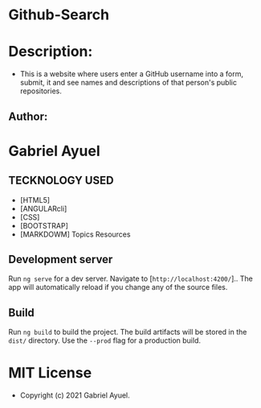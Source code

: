 # Github-Search
# Description: 

* This is a website where users enter a GitHub username into a form, submit, it and see names and descriptions of that person's public repositories.

## Author:
# Gabriel Ayuel

 ## TECKNOLOGY USED
 * [HTML5]
 * [ANGULARcli]
 * [CSS]
 * [BOOTSTRAP]
 * [MARKDOWM]
Topics
Resources
## Development server

Run `ng serve` for a dev server. Navigate to [`http://localhost:4200/`].. The app will automatically reload if you change any of the source files.



## Build

Run `ng build` to build the project. The build artifacts will be stored in the `dist/` directory. Use the `--prod` flag for a production build.


# MIT License

* Copyright (c) 2021 Gabriel Ayuel.




